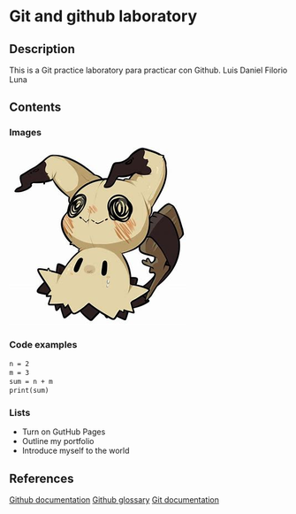 # Git and github laboratory
## Description
This is a Git practice laboratory para practicar con Github.
Luis Daniel Filorio Luna
## Contents
### Images
![Imagén de mimikyu](OIP.jpg)
### Code examples
```
n = 2
m = 3
sum = n + m
print(sum)
```
### Lists
- Turn on GutHub Pages
- Outline my portfolio
- Introduce myself to the world
## References
[Github documentation](https://docs.github.com/en)
[Github glossary](https://docs.github.com/en/get-started/learning-about-github/github-glossary)
[Git documentation](https://git-scm.com/doc)

